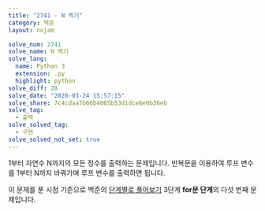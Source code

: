 ```yaml
---
title: "2741 - N 찍기"
category: 백준
layout: nojam

solve_num: 2741
solve_name: N 찍기
solve_lang:
  name: Python 3
  extension: .py
  highlight: python
solve_diff: 28
solve_date: "2020-03-24 15:57:15"
solve_share: 7c4cdaa7b66b4065b53d1dce6e0b36eb
solve_tag:
  - 출력
solve_solved_tag:
  - 구현
solve_solved_not_set: true
---
```


1부터 자연수 N까지의 모든 정수를 출력하는 문제입니다. 반복문을 이용하여 루프 변수를 1부터 N까지 바꿔가며 루프 변수를 출력하면 됩니다.

이 문제를 푼 시점 기준으로 백준의 [단계별로 풀어보기](http://noj.am/p/s) 3단계 **for문 단계**의 다섯 번째 문제입니다.
